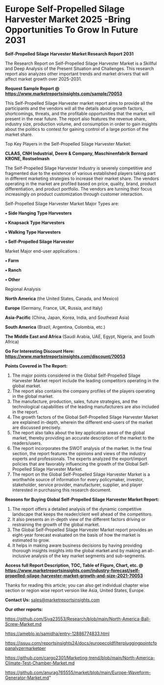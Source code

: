 # Europe Self-Propelled Silage Harvester Market 2025 -Bring Opportunities To Grow In Future 2031

<strong>Self-Propelled Silage Harvester Market Research Report 2031</strong>

The Research Report on Self-Propelled Silage Harvester Market is a Skillful and Deep Analysis of the Present Situation and Challenges. This research report also analyzes other important trends and market drivers that will affect market growth over 2025-2031.

<strong>Request Sample Report @ <a href=https://www.marketreportsinsights.com/sample/70053>https://www.marketreportsinsights.com/sample/70053</a></strong>

This Self-Propelled Silage Harvester market report aims to provide all the participants and the vendors will all the details about growth factors, shortcomings, threats, and the profitable opportunities that the market will present in the near future. The report also features the revenue share, industry size, production volume, and consumption in order to gain insights about the politics to contest for gaining control of a large portion of the market share.

Top Key Players in the Self-Propelled Silage Harvester Market:

<strong>CLAAS, CNH Industrial, Deere & Company, Maschinenfabrik Bernard KRONE, Rostselmash</strong>

The Self-Propelled Silage Harvester Industry is severely competitive and fragmented due to the existence of various established players taking part in different marketing strategies to increase their market share. The vendors operating in the market are profiled based on price, quality, brand, product differentiation, and product portfolio. The vendors are turning their focus increasingly on product customization through customer interaction.

Self-Propelled Silage Harvester Market Major Types are:

<strong>• Side Hanging Type Harvesters

• Knapsack Type Harvesters

• Walking Type Harvesters

• Self-Propelled Silage Harvester</strong>

Market Major end-user applications :

<strong>• Farm

• Ranch

• Other</strong>

Regional Analysis

</u><strong><b>North America</b></strong> (the United States, Canada, and Mexico)

<strong><b>Europe </b></strong>(Germany, France, UK, Russia, and Italy)

<strong><b>Asia-Pacific</b></strong> (China, Japan, Korea, India, and Southeast Asia)

<strong><b>South America</b></strong> (Brazil, Argentina, Colombia, etc.)

<strong><b>The Middle East and Africa</b></strong> (Saudi Arabia, UAE, Egypt, Nigeria, and South Africa)

<strong>Go For Interesting Discount Here: <a href=https://www.marketreportsinsights.com/discount/70053>https://www.marketreportsinsights.com/discount/70053</a></strong>

<strong>Points Covered in The Report:</strong>
<ol>
  <li>The major points considered in the Global Self-Propelled Silage Harvester Market report include the leading competitors operating in the global market.</li>
  <li>The report also contains the company profiles of the players operating in the global market.</li>
  <li>The manufacture, production, sales, future strategies, and the technological capabilities of the leading manufacturers are also included in the report.</li>
  <li>The growth factors of the Global Self-Propelled Silage Harvester Market are explained in-depth, wherein the different end-users of the market are discussed precisely.</li>
  <li>The report also talks about the key application areas of the global market, thereby providing an accurate description of the market to the readers/users.</li>
  <li>The report incorporates the SWOT analysis of the market. In the final section, the report features the opinions and views of the industry experts and professionals. The experts analyzed the export/import policies that are favorably influencing the growth of the Global Self-Propelled Silage Harvester Market.</li>
  <li>The report on the Global Self-Propelled Silage Harvester Market is a worthwhile source of information for every policymaker, investor, stakeholder, service provider, manufacturer, supplier, and player interested in purchasing this research document.</li>
</ol>
<strong>Reasons for Buying Global Self-Propelled Silage Harvester Market Report:</strong>

<ol>
  <li>The report offers a detailed analysis of the dynamic competitive landscape that keeps the reader/client well ahead of the competitors.</li>
  <li>It also presents an in-depth view of the different factors driving or restraining the growth of the global market.</li>
  <li>The Global Self-Propelled Silage Harvester Market report provides an eight-year forecast evaluated on the basis of how the market is estimated to grow.</li>
  <li>It helps in making aware business decisions by having providing thorough insights insights into the global market and by making an all-inclusive analysis of the key market segments and sub-segments.</li>
</ol>
<strong>Access full Report Description, TOC, Table of Figure, Chart, etc. @ <a href=https://www.marketreportsinsights.com/industry-forecast/self-propelled-silage-harvester-market-growth-and-size-2021-70053>https://www.marketreportsinsights.com/industry-forecast/self-propelled-silage-harvester-market-growth-and-size-2021-70053</a></strong>


Thanks for reading this article; you can also get individual chapter wise section or region wise report version like Asia, United States, Europe.

<strong>Contact Us:</strong>
sales@marketreportsinsights.com

<strong>Our other reports:</strong>

<a href=https://github.com/Siya23553/Research/blob/main/North-America-Ball-Screw-Market.md>https://github.com/Siya23553/Research/blob/main/North-America-Ball-Screw-Market.md</a>

<a href=https://ameblo.jp/samidha/entry-12886774833.html>https://ameblo.jp/samidha/entry-12886774833.html</a>

<a href=https://issuu.com/reportsinsights24/docs/europecoldfilterpluggingpointcfppanalyzermarketper>https://issuu.com/reportsinsights24/docs/europecoldfilterpluggingpointcfppanalyzermarketper</a>

<a href=https://github.com/cargo2301/Marketing-trend/blob/main/North-America-Climate-Test-Chamber-Market.md>https://github.com/cargo2301/Marketing-trend/blob/main/North-America-Climate-Test-Chamber-Market.md</a>

<a href=https://github.com/anurag765555/market/blob/main/Europe-Waveform-Generator-Market.md>https://github.com/anurag765555/market/blob/main/Europe-Waveform-Generator-Market.md</a>"
